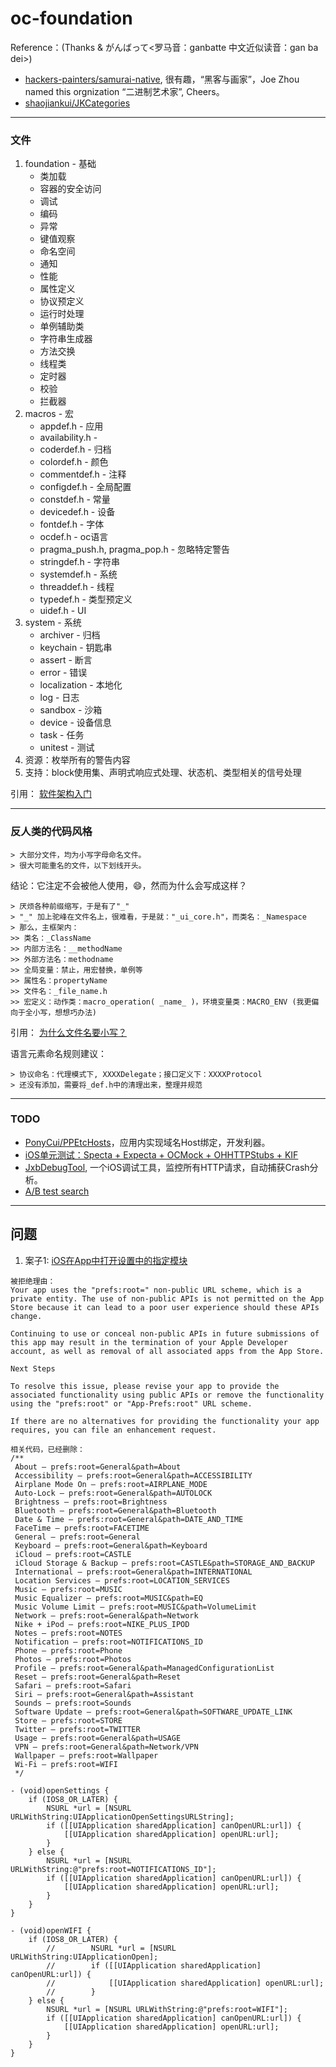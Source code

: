# oc-foundation

Reference：(Thanks & がんばって<罗马音：ganbatte 中文近似读音：gan ba dei>)

* [hackers-painters/samurai-native](https://github.com/hackers-painters/samurai-native), 很有趣，“黑客与画家”，Joe Zhou named this orgnization “二进制艺术家”, Cheers。
* [shaojiankui/JKCategories](https://github.com/shaojiankui/JKCategories)

----------
### 文件

1. foundation - 基础
    * 类加载
    * 容器的安全访问
    * 调试
    * 编码
    * 异常
    * 键值观察
    * 命名空间
    * 通知
    * 性能
    * 属性定义
    * 协议预定义
    * 运行时处理
    * 单例辅助类
    * 字符串生成器
    * 方法交换
    * 线程类
    * 定时器
    * 校验
    * 拦截器
2. macros - 宏
    * appdef.h - 应用
    * availability.h - 
    * coderdef.h - 归档
    * colordef.h - 颜色
    * commentdef.h - 注释
    * configdef.h - 全局配置
    * constdef.h - 常量
    * devicedef.h - 设备
    * fontdef.h - 字体
    * ocdef.h - oc语言
    * pragma_push.h, pragma_pop.h - 忽略特定警告
    * stringdef.h - 字符串
    * systemdef.h - 系统
    * threaddef.h - 线程
    * typedef.h - 类型预定义
    * uidef.h - UI
3. system - 系统
    * archiver - 归档
    * keychain - 钥匙串
    * assert - 断言 
    * error - 错误
    * localization - 本地化
    * log - 日志
    * sandbox - 沙箱
    * device - 设备信息
    * task - 任务
    * unitest - 测试
5. 资源：枚举所有的警告内容
6. 支持：block使用集、声明式响应式处理、状态机、类型相关的信号处理

引用：
	[软件架构入门](http://www.ruanyifeng.com/blog/2016/09/software-architecture.html)

----------
### 反人类的代码风格

	> 大部分文件，均为小写字母命名文件。
	> 很大可能重名的文件，以下划线开头。

结论：它注定不会被他人使用，😄，然而为什么会写成这样？

	> 厌烦各种前缀缩写，于是有了"_"
	> "_" 加上驼峰在文件名上，很难看，于是就："_ui_core.h"，而类名：_Namespace
    > 那么，主框架内：
    >> 类名：_ClassName
    >> 内部方法名：__methodName
    >> 外部方法名：methodname
    >> 全局变量：禁止，用宏替换，单例等
    >> 属性名：propertyName
    >> 文件名：_file_name.h
    >> 宏定义：动作类：macro_operation( _name_ )，环境变量类：MACRO_ENV (我更偏向于全小写，想想巧办法)

引用：
	[为什么文件名要小写？](http://www.ruanyifeng.com/blog/2017/02/filename-should-be-lowercase.html)

语言元素命名规则建议：

    > 协议命名：代理模式下, XXXXDelegate；接口定义下：XXXXProtocol
    > 还没有添加，需要将_def.h中的清理出来，整理并规范

----------
### TODO
* [PonyCui/PPEtcHosts](https://github.com/PonyCui/PPEtcHosts)，应用内实现域名Host绑定，开发利器。
* [iOS单元测试：Specta + Expecta + OCMock + OHHTTPStubs + KIF](http://blog.csdn.net/colorapp/article/details/47007431)
* [JxbDebugTool](https://github.com/JxbSir/JxbDebugTool), 一个iOS调试工具，监控所有HTTP请求，自动捕获Crash分析。
* [A/B test search](https://github.com/search?l=Objective-C&q=a%2Fb+testing&ref=searchresults&type=Repositories&utf8=✓)

----------
## 问题

1. 案子1: [iOS在App中打开设置中的指定模块](https://www.jianshu.com/p/2e31fcc728b5)

```
被拒绝理由：
Your app uses the "prefs:root=" non-public URL scheme, which is a private entity. The use of non-public APIs is not permitted on the App Store because it can lead to a poor user experience should these APIs change.

Continuing to use or conceal non-public APIs in future submissions of this app may result in the termination of your Apple Developer account, as well as removal of all associated apps from the App Store.

Next Steps

To resolve this issue, please revise your app to provide the associated functionality using public APIs or remove the functionality using the "prefs:root" or "App-Prefs:root" URL scheme.

If there are no alternatives for providing the functionality your app requires, you can file an enhancement request.
```

```
相关代码，已经删除：
/**
 About — prefs:root=General&path=About
 Accessibility — prefs:root=General&path=ACCESSIBILITY
 Airplane Mode On — prefs:root=AIRPLANE_MODE
 Auto-Lock — prefs:root=General&path=AUTOLOCK
 Brightness — prefs:root=Brightness
 Bluetooth — prefs:root=General&path=Bluetooth
 Date & Time — prefs:root=General&path=DATE_AND_TIME
 FaceTime — prefs:root=FACETIME
 General — prefs:root=General
 Keyboard — prefs:root=General&path=Keyboard
 iCloud — prefs:root=CASTLE
 iCloud Storage & Backup — prefs:root=CASTLE&path=STORAGE_AND_BACKUP
 International — prefs:root=General&path=INTERNATIONAL
 Location Services — prefs:root=LOCATION_SERVICES
 Music — prefs:root=MUSIC
 Music Equalizer — prefs:root=MUSIC&path=EQ
 Music Volume Limit — prefs:root=MUSIC&path=VolumeLimit
 Network — prefs:root=General&path=Network
 Nike + iPod — prefs:root=NIKE_PLUS_IPOD
 Notes — prefs:root=NOTES
 Notification — prefs:root=NOTIFICATIONS_ID
 Phone — prefs:root=Phone
 Photos — prefs:root=Photos
 Profile — prefs:root=General&path=ManagedConfigurationList
 Reset — prefs:root=General&path=Reset
 Safari — prefs:root=Safari
 Siri — prefs:root=General&path=Assistant
 Sounds — prefs:root=Sounds
 Software Update — prefs:root=General&path=SOFTWARE_UPDATE_LINK
 Store — prefs:root=STORE
 Twitter — prefs:root=TWITTER
 Usage — prefs:root=General&path=USAGE
 VPN — prefs:root=General&path=Network/VPN
 Wallpaper — prefs:root=Wallpaper
 Wi-Fi — prefs:root=WIFI
 */

- (void)openSettings {
    if (IOS8_OR_LATER) {
        NSURL *url = [NSURL URLWithString:UIApplicationOpenSettingsURLString];
        if ([[UIApplication sharedApplication] canOpenURL:url]) {
            [[UIApplication sharedApplication] openURL:url];
        }
    } else {
        NSURL *url = [NSURL URLWithString:@"prefs:root=NOTIFICATIONS_ID"];
        if ([[UIApplication sharedApplication] canOpenURL:url]) {
            [[UIApplication sharedApplication] openURL:url];
        }
    }
}

- (void)openWIFI {
    if (IOS8_OR_LATER) {
        //        NSURL *url = [NSURL URLWithString:UIApplicationOpen];
        //        if ([[UIApplication sharedApplication] canOpenURL:url]) {
        //            [[UIApplication sharedApplication] openURL:url];
        //        }
    } else {
        NSURL *url = [NSURL URLWithString:@"prefs:root=WIFI"];
        if ([[UIApplication sharedApplication] canOpenURL:url]) {
            [[UIApplication sharedApplication] openURL:url];
        }
    }
}
```
